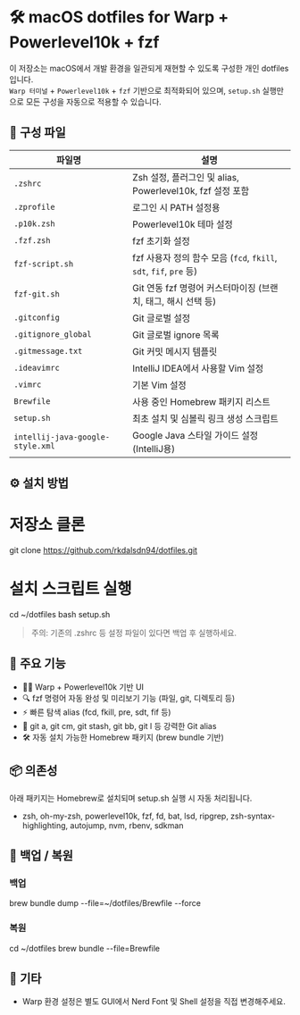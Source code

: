 # 🛠️ macOS dotfiles for Warp + Powerlevel10k + fzf

이 저장소는 macOS에서 개발 환경을 일관되게 재현할 수 있도록 구성한 개인 dotfiles입니다. \
`Warp 터미널` + `Powerlevel10k` + `fzf` 기반으로 최적화되어 있으며, `setup.sh` 실행만으로 모든 구성을 자동으로 적용할 수 있습니다.

## 📁 구성 파일

| 파일명 | 설명 |
|--------|------|
| `.zshrc` | Zsh 설정, 플러그인 및 alias, Powerlevel10k, fzf 설정 포함 |
| `.zprofile` | 로그인 시 PATH 설정용 |
| `.p10k.zsh` | Powerlevel10k 테마 설정 |
| `.fzf.zsh` | fzf 초기화 설정 |
| `fzf-script.sh` | fzf 사용자 정의 함수 모음 (`fcd`, `fkill`, `sdt`, `fif`, `pre` 등) |
| `fzf-git.sh` | Git 연동 fzf 명령어 커스터마이징 (브랜치, 태그, 해시 선택 등) |
| `.gitconfig` | Git 글로벌 설정 |
| `.gitignore_global` | Git 글로벌 ignore 목록 |
| `.gitmessage.txt` | Git 커밋 메시지 템플릿 |
| `.ideavimrc` | IntelliJ IDEA에서 사용할 Vim 설정 |
| `.vimrc` | 기본 Vim 설정 |
| `Brewfile` | 사용 중인 Homebrew 패키지 리스트 |
| `setup.sh` | 최초 설치 및 심볼릭 링크 생성 스크립트 |
| `intellij-java-google-style.xml` | Google Java 스타일 가이드 설정 (IntelliJ용) |

## ⚙️ 설치 방법

# 저장소 클론
git clone https://github.com/rkdalsdn94/dotfiles.git

# 설치 스크립트 실행
cd ~/dotfiles
bash setup.sh

> 주의: 기존의 .zshrc 등 설정 파일이 있다면 백업 후 실행하세요.

## 🌈 주요 기능

- 🧑‍💻 Warp + Powerlevel10k 기반 UI
- 🔍 fzf 명령어 자동 완성 및 미리보기 기능 (파일, git, 디렉토리 등)
- ⚡ 빠른 탐색 alias (fcd, fkill, pre, sdt, fif 등)
- 🐙 git a, git cm, git stash, git bb, git l 등 강력한 Git alias
- 🛠️ 자동 설치 가능한 Homebrew 패키지 (brew bundle 기반)

## 📦 의존성

아래 패키지는 Homebrew로 설치되며 setup.sh 실행 시 자동 처리됩니다.

- zsh, oh-my-zsh, powerlevel10k, fzf, fd, bat, lsd, ripgrep, zsh-syntax-highlighting, autojump, nvm, rbenv, sdkman

## 💾 백업 / 복원

### 백업
brew bundle dump --file=~/dotfiles/Brewfile --force

### 복원
cd ~/dotfiles
brew bundle --file=Brewfile

## 📎 기타

- Warp 환경 설정은 별도 GUI에서 Nerd Font 및 Shell 설정을 직접 변경해주세요.

